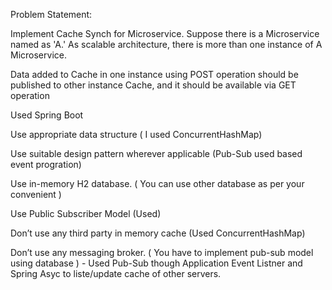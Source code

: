 Problem Statement:  

 

Implement Cache Synch for Microservice. Suppose there is a Microservice named as 'A.' As scalable architecture, there is more than one instance of A Microservice.

Data added to Cache in one instance using POST operation should be published to other instance Cache, and it should be available via GET operation


Used Spring Boot 

Use appropriate data structure ( I used ConcurrentHashMap)

Use suitable design pattern wherever applicable (Pub-Sub used based event progration)

Use in-memory H2 database. ( You can use other database as per your convenient )

Use Public Subscriber Model (Used)

Don’t use any third party in memory cache (Used ConcurrentHashMap)

Don’t use any messaging broker. ( You have to implement pub-sub model using database ) - Used Pub-Sub though Application Event Listner and 
Spring Asyc to liste/update cache of other servers.
